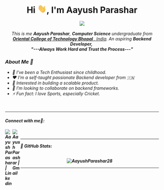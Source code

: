 <h1 align="center">Hi <img src="https://raw.githubusercontent.com/ABSphreak/ABSphreak/master/gifs/Hi.gif" width="30px">, I'm Aayush Parashar</h1>
<p align="center">
  <a href="https://github.com/AayushParashar28/readme-typing-svg"><img src="https://readme-typing-svg.herokuapp.com?lines=Computer+Science+Undergraduate&center=true&width=500&height=50"></a>
</p>

<p align="center">
  <em>
    This is me <b>Aayush Parashar</b>,  <b>Computer Science</b> undergraduate from <a href="https://oistbpl.com/oct-bhopal/"> <b>Oriental College of Technology Bhopal </b>, India</a>.
    An aspiring <b>Backend Developer,</b>&nbsp;
  <br>
  <b><i>"---Always Work Hard and Trust the Process---"</i></b>
</p>

<h3>About Me 🧑</h3>

- 🧞 I've been a Tech Enthusiast since childhood.
- ❤️ I'm a self-taught passionate Backend developer from 🇮🇳
- 👀 Interested in building a scalable product.
- 🌱 I’m looking to collaborate on backend frameworks.
- ⚡ Fun fact: I love Sports, especially Cricket.
<br>

---

<h4> Connect with me🤝: <h4>
  </hr>
  <a href="https://www.linkedin.com/in/aayushparashar/">
   <img align="left" alt=" Aayush Parashar | Linkedin" width="24px" src="https://www.vectorlogo.zone/logos/linkedin/linkedin-icon.svg" />
  </a>
  <a href="mailto:ayushparashar6203@gmail.com">
    <img align="left" alt="Aayush Parashar | Gmail" width="26px" src="https://www.vectorlogo.zone/logos/gmail/gmail-icon.svg" />
  </a>
<br>

----

<summary>
 📔 GitHub Stats:
</summary>
<br>
<!-- <p align="center">
  <a href="https://github.com/AayushParashar28">
    <img align="center"  height="175px" src="https://github-readme-stats.vercel.app/api?username=AayushParashar28&show_icons=true&hide_border=true&title_color=94b4a4&amp&icon_color=FFFFFF&amp&text_color=FFFFFF&amp&bg_color=000000&count_private=true&include_all_commits=true"/>
  </a>
  <a href="https://github.com/AayushParashar28">
    <img align="center" height="175px"  src="https://github-readme-stats.vercel.app/api/top-langs/?username=AayushParashar28&text_color=FFFFFF&bg_color=000000&title_color=94b4a4&langs_count=15&layout=compact&hide_border=true" />
  </a> -->
</p>
  <p align="center">
    <img align="center" src="https://github-readme-streak-stats.herokuapp.com/?user=AayushParashar28&text_color=FFFFFF&bg_color=000000&title_color=94b4a4&langs_count=15&layout=compact&hide_border=False" alt="AayushParashar28" /></p>

---
  
